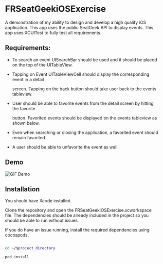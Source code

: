 # FRSeatGeekiOSExercise


A demonstration of my ability to design and develop a high quality iOS application. This app uses the public SeatGeek API to display events. This app uses XCUITest to fully test all requirements.


## Requirements: 



- To search an event UISearchBar should be used and it should be placed on the top of the UITableView.



- Tapping on Event UITableViewCell should display the corresponding event in a detail

    screen. Tapping on the back button should take user back to the events tableview.



- User should be able to favorite events from the detail screen by hitting the favorite

    button. Favorited events should be displayed on the events tableview as shown below.



- Even when searching or closing the application, a favorited event should remain favorited. 



- A user should be able to unfavorite the event as well.


## Demo
![GIF Demo](https://github.com/babaker5755/FRSeatGeekiOSExercise/blob/main/FRSeatGeekiOSExercise.gif)


## Installation



You should have Xcode installed.



Clone the repository and open the FRSeatGeekiOSExercise.xcworkspace file. The dependencies should be already included in the project so you should be able to run without issues.



If you do have an issue running, install the required dependencies using cocoapods.

```bash

cd ~/$project_directory

pod install

```
